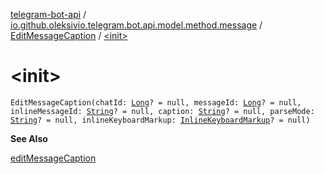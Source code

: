 [telegram-bot-api](../../index.md) / [io.github.oleksivio.telegram.bot.api.model.method.message](../index.md) / [EditMessageCaption](index.md) / [&lt;init&gt;](./-init-.md)

# &lt;init&gt;

`EditMessageCaption(chatId: `[`Long`](https://kotlinlang.org/api/latest/jvm/stdlib/kotlin/-long/index.html)`? = null, messageId: `[`Long`](https://kotlinlang.org/api/latest/jvm/stdlib/kotlin/-long/index.html)`? = null, inlineMessageId: `[`String`](https://kotlinlang.org/api/latest/jvm/stdlib/kotlin/-string/index.html)`? = null, caption: `[`String`](https://kotlinlang.org/api/latest/jvm/stdlib/kotlin/-string/index.html)`? = null, parseMode: `[`String`](https://kotlinlang.org/api/latest/jvm/stdlib/kotlin/-string/index.html)`? = null, inlineKeyboardMarkup: `[`InlineKeyboardMarkup`](../../io.github.oleksivio.telegram.bot.api.model.objects.std.keyboard/-inline-keyboard-markup/index.md)`? = null)`

**See Also**

[editMessageCaption](#)

